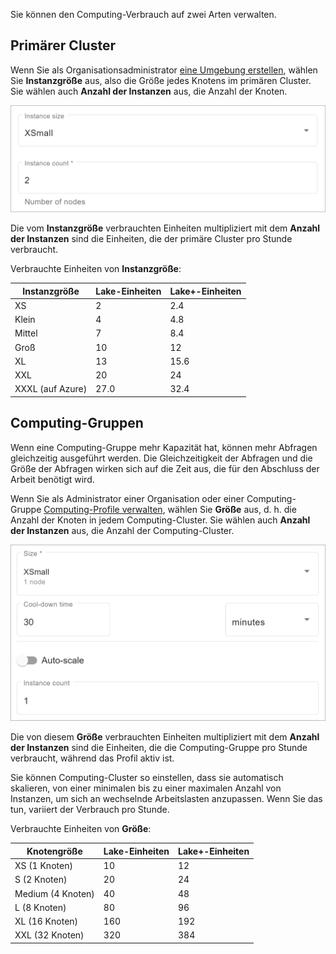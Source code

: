 Sie können den Computing-Verbrauch auf zwei Arten verwalten.

Primärer Cluster
----------------

Wenn Sie als Organisationsadministrator [eine Umgebung erstellen](qiv1640281527006.md), wählen Sie **Instanzgröße** aus, also die Größe jedes Knotens im primären Cluster. Sie wählen auch **Anzahl der Instanzen** aus, die Anzahl der Knoten.

![Größe und Anzahl der Instanzen des primären Clusters](Images/gol1683658237199.png)

Die vom **Instanzgröße** verbrauchten Einheiten multipliziert mit dem **Anzahl der Instanzen** sind die Einheiten, die der primäre Cluster pro Stunde verbraucht.

Verbrauchte Einheiten von **Instanzgröße**:

| Instanzgröße     | Lake-Einheiten | Lake+-Einheiten |
|------------------|----------------|-----------------|
| XS               | 2              | 2.4             |
| Klein            | 4              | 4.8             |
| Mittel           | 7              | 8.4             |
| Groß             | 10             | 12              |
| XL               | 13             | 15.6            |
| XXL              | 20             | 24              |
| XXXL (auf Azure) | 27.0           | 32.4            |

Computing-Gruppen
-----------------

Wenn eine Computing-Gruppe mehr Kapazität hat, können mehr Abfragen gleichzeitig ausgeführt werden. Die Gleichzeitigkeit der Abfragen und die Größe der Abfragen wirken sich auf die Zeit aus, die für den Abschluss der Arbeit benötigt wird.

Wenn Sie als Administrator einer Organisation oder einer Computing-Gruppe [Computing-Profile verwalten](dvl1640281718303.md), wählen Sie **Größe** aus, d. h. die Anzahl der Knoten in jedem Computing-Cluster. Sie wählen auch **Anzahl der Instanzen** aus, die Anzahl der Computing-Cluster.

![Profilgröße und Anzahl der Instanzen](Images/ovj1683658044295.png)

Die von diesem **Größe** verbrauchten Einheiten multipliziert mit dem **Anzahl der Instanzen** sind die Einheiten, die die Computing-Gruppe pro Stunde verbraucht, während das Profil aktiv ist.

Sie können Computing-Cluster so einstellen, dass sie automatisch skalieren, von einer minimalen bis zu einer maximalen Anzahl von Instanzen, um sich an wechselnde Arbeitslasten anzupassen. Wenn Sie das tun, variiert der Verbrauch pro Stunde.

Verbrauchte Einheiten von **Größe**:

| Knotengröße       | Lake-Einheiten | Lake+-Einheiten |
|-------------------|----------------|-----------------|
| XS (1 Knoten)     | 10             | 12              |
| S (2 Knoten)      | 20             | 24              |
| Medium (4 Knoten) | 40             | 48              |
| L (8 Knoten)      | 80             | 96              |
| XL (16 Knoten)    | 160            | 192             |
| XXL (32 Knoten)   | 320            | 384             |

